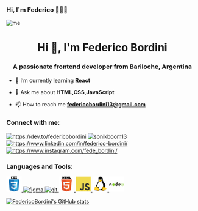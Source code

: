 ### Hi, I´m Federico 👋👨‍💻

![me](https://user-images.githubusercontent.com/21134315/138626655-bb20162a-ea6c-43b8-851f-ff147b6dedab.png)

<h1 align="center">Hi 👋, I'm Federico Bordini</h1>
<h3 align="center">A passionate frontend developer from Bariloche, Argentina</h3>

- 🌱 I’m currently learning **React**

- 💬 Ask me about **HTML,CSS,JavaScript**

- 📫 How to reach me **federicobordini13@gmail.com**

<h3 align="left">Connect with me:</h3>
<p align="left">
<a href="https://dev.to/https://dev.to/federicobordini" target="blank"><img align="center" src="https://cdn.jsdelivr.net/npm/simple-icons@3.0.1/icons/dev-dot-to.svg" alt="https://dev.to/federicobordini" height="30" width="40" /></a>
<a href="https://twitter.com/sonikboom13" target="blank"><img align="center" src="https://raw.githubusercontent.com/rahuldkjain/github-profile-readme-generator/master/src/images/icons/Social/twitter.svg" alt="sonikboom13" height="30" width="40" /></a>
<a href="https://linkedin.com/in/https://www.linkedin.com/in/federico-bordini/" target="blank"><img align="center" src="https://raw.githubusercontent.com/rahuldkjain/github-profile-readme-generator/master/src/images/icons/Social/linked-in-alt.svg" alt="https://www.linkedin.com/in/federico-bordini/" height="30" width="40" /></a>
<a href="https://instagram.com/https://www.instagram.com/fede_bordini/" target="blank"><img align="center" src="https://raw.githubusercontent.com/rahuldkjain/github-profile-readme-generator/master/src/images/icons/Social/instagram.svg" alt="https://www.instagram.com/fede_bordini/" height="30" width="40" /></a>
</p>

<h3 align="left">Languages and Tools:</h3>
<p align="left"> <a href="https://www.w3schools.com/css/" target="_blank"> <img src="https://raw.githubusercontent.com/devicons/devicon/master/icons/css3/css3-original-wordmark.svg" alt="css3" width="40" height="40"/> </a> <a href="https://www.figma.com/" target="_blank"> <img src="https://www.vectorlogo.zone/logos/figma/figma-icon.svg" alt="figma" width="40" height="40"/> </a> <a href="https://git-scm.com/" target="_blank"> <img src="https://www.vectorlogo.zone/logos/git-scm/git-scm-icon.svg" alt="git" width="40" height="40"/> </a> <a href="https://www.w3.org/html/" target="_blank"> <img src="https://raw.githubusercontent.com/devicons/devicon/master/icons/html5/html5-original-wordmark.svg" alt="html5" width="40" height="40"/> </a> <a href="https://developer.mozilla.org/en-US/docs/Web/JavaScript" target="_blank"> <img src="https://raw.githubusercontent.com/devicons/devicon/master/icons/javascript/javascript-original.svg" alt="javascript" width="40" height="40"/> </a> <a href="https://www.linux.org/" target="_blank"> <img src="https://raw.githubusercontent.com/devicons/devicon/master/icons/linux/linux-original.svg" alt="linux" width="40" height="40"/> </a> <a href="https://nodejs.org" target="_blank"> <img src="https://raw.githubusercontent.com/devicons/devicon/master/icons/nodejs/nodejs-original-wordmark.svg" alt="nodejs" width="40" height="40"/> </a> </p>

[![FedericoBordini's GitHub stats](https://github-readme-stats.vercel.app/api?username=FedericoBordini)](https://github.com/anuraghazra/github-readme-stats)

